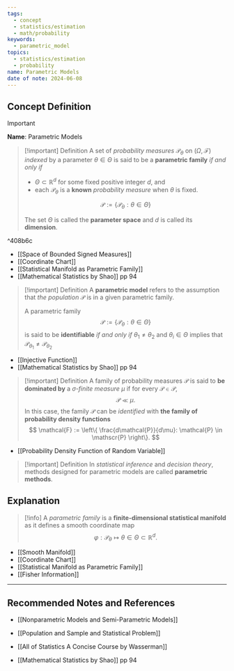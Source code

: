 ```yaml
---
tags:
  - concept
  - statistics/estimation
  - math/probability
keywords:
  - parametric_model
topics:
  - statistics/estimation
  - probability
name: Parametric Models
date of note: 2024-06-08
---
```


## Concept Definition

>[!important]
>**Name**: Parametric Models

>[!important] Definition
>A set of *probability measures* $\mathcal{P}_{\theta}$ on $(\Omega, \mathscr{F})$ *indexed* by a parameter $\theta\in \Theta$ is said to be a **parametric family** *if and only if* 
>-  $\Theta \subset \mathbb{R}^d$ for some fixed positive integer $d$, and 
>- each $\mathcal{P}_{\theta}$ is a **known** *probability measure* when $\theta$ is fixed.
> 
>$$\mathscr{P} := \left\{ \mathcal{P}_{\theta}: \theta \in \Theta \right\}$$
>
>The set $\Theta$ is called the **parameter space** and $d$ is called its **dimension**.

^408b6c

- [[Space of Bounded Signed Measures]]
- [[Coordinate Chart]]
- [[Statistical Manifold as Parametric Family]]
- [[Mathematical Statistics by Shao]] pp 94

>[!important] Definition
>A **parametric model** refers to the assumption that *the population* $\mathcal{P}$ is in a given parametric family.
>
>A parametric family $$\mathscr{P} := \left\{ \mathcal{P}_{\theta}: \theta \in \Theta \right\}$$ is said to be **identifiable** *if and only if* $\theta_{1} \neq \theta_{2}$ and $\theta_{i}\in \Theta$ implies that $\mathcal{P}_{\theta_{1}} \neq \mathcal{P}_{\theta_{2}}$

- [[Injective Function]]
- [[Mathematical Statistics by Shao]] pp 94

>[!important] Definition
>A family of probability measures $\mathscr{P}$ is said to **be dominated by** a *$\sigma$-finite measure* $\mu$ if for every $\mathcal{P} \in \mathscr{P}$, $$\mathcal{P} \ll \mu.$$ In this case, the family $\mathscr{P}$ can be *identified* with **the family of probability density functions**
>$$
>\mathcal{F} := \left\{ \frac{d\mathcal{P}}{d\mu}: \mathcal{P} \in \mathscr{P} \right\}. 
>$$

- [[Probability Density Function of Random Variable]]

>[!important] Definition
>In *statistical inference* and *decision theory*, methods designed for parametric models are called **parametric methods**.



## Explanation

>[!info]
>A *parametric family* is a **finite-dimensional statistical manifold** as it defines a smooth coordinate map $$\varphi: \mathcal{P}_{\theta} \mapsto \theta \in \Theta \subset  \mathbb{R}^d.$$

- [[Smooth Manifold]]
- [[Coordinate Chart]]
- [[Statistical Manifold as Parametric Family]]
- [[Fisher Information]]



-----------
##  Recommended Notes and References

- [[Nonparametric Models and Semi-Parametric Models]]


- [[Population and Sample and Statistical Problem]]

- [[All of Statistics A Concise Course by Wasserman]]
- [[Mathematical Statistics by Shao]] pp 94